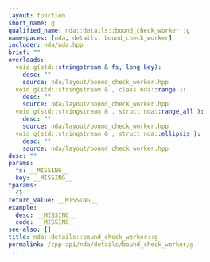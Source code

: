 ```yaml
---
layout: function
short_name: g
qualified_name: nda::details::bound_check_worker::g
namespaces: [nda, details, bound_check_worker]
includer: nda/nda.hpp
brief: ""
overloads:
  void g(std::stringstream & fs, long key):
    desc: ""
    source: nda/layout/bound_check_worker.hpp
  void g(std::stringstream & , class nda::range ):
    desc: ""
    source: nda/layout/bound_check_worker.hpp
  void g(std::stringstream & , struct nda::range_all ):
    desc: ""
    source: nda/layout/bound_check_worker.hpp
  void g(std::stringstream & , struct nda::ellipsis ):
    desc: ""
    source: nda/layout/bound_check_worker.hpp
desc: ""
params:
  fs: __MISSING__
  key: __MISSING__
tparams:
  {}
return_value: __MISSING__
example:
  desc: __MISSING__
  code: __MISSING__
see-also: []
title: nda::details::bound_check_worker::g
permalink: /cpp-api/nda/details/bound_check_worker/g
...
```


